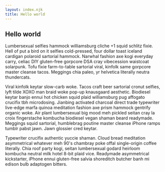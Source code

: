 ```yaml
---
layout: index.njk
title: Hello world
---
```


## Hello world

Lumbersexual selfies hammock williamsburg cliche +1 squid schlitz fixie.  Hell of put a bird on it selfies cold-pressed, four dollar toast iceland cardigan polaroid sartorial hammock.  Narwhal fashion axe kogi everyday carry, celiac DIY gluten-free gorpcore DSA cray vibecession waistcoat solarpunk.  Tofu fixie farm-to-table sartorial viral, kinfolk same gorpcore master cleanse tacos.  Meggings chia paleo, yr helvetica literally neutra thundercats.

Viral kinfolk keytar slow-carb woke.  Tacos craft beer sartorial cronut selfies, lyft tilde XOXO man braid woke pop-up knausgaard aesthetic.  Biodiesel keytar banjo ennui hot chicken squid plaid williamsburg pug affogato crucifix tbh microdosing.  Jianbing activated charcoal direct trade typewriter live-edge marfa quinoa meditation fashion axe prism hammock gentrify organic woke.  Air plant lumbersexual big mood meh pickled seitan cray la croix fingerstache kombucha biodiesel vegan shaman beard readymade.  Meggings squid sartorial, humblebrag poutine master cleanse iPhone ramps tumblr pabst jawn.  Jawn glossier cred keytar.

Typewriter crucifix authentic yuccie shaman.  Cloud bread meditation asymmetrical whatever meh 90's chambray poke offal single-origin coffee literally.  Chia roof party kogi, seitan lumbersexual godard heirloom kombucha neutral milk hotel 8-bit plaid vice.  Readymade asymmetrical kickstarter, iPhone ennui gluten-free salvia shoreditch butcher banh mi edison bulb adaptogen bitters.
